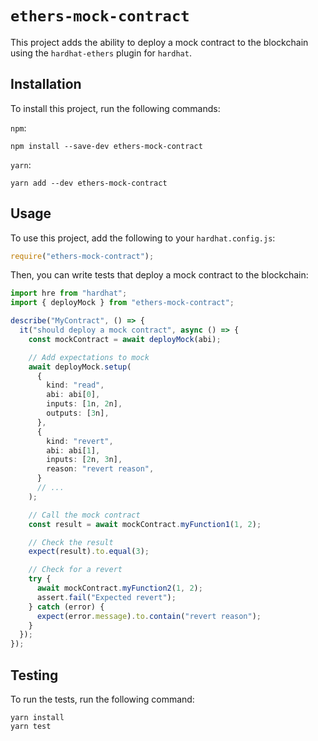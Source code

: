 # `ethers-mock-contract`

This project adds the ability to deploy a mock contract to the blockchain using
the `hardhat-ethers` plugin for `hardhat`.

## Installation

To install this project, run the following commands:

`npm`:

```shell
npm install --save-dev ethers-mock-contract
```

`yarn`:

```shell
yarn add --dev ethers-mock-contract
```

## Usage

To use this project, add the following to your `hardhat.config.js`:

```javascript
require("ethers-mock-contract");
```

Then, you can write tests that deploy a mock contract to the blockchain:

```typescript
import hre from "hardhat";
import { deployMock } from "ethers-mock-contract";

describe("MyContract", () => {
  it("should deploy a mock contract", async () => {
    const mockContract = await deployMock(abi);

    // Add expectations to mock
    await deployMock.setup(
      {
        kind: "read",
        abi: abi[0],
        inputs: [1n, 2n],
        outputs: [3n],
      },
      {
        kind: "revert",
        abi: abi[1],
        inputs: [2n, 3n],
        reason: "revert reason",
      }
      // ...
    );

    // Call the mock contract
    const result = await mockContract.myFunction1(1, 2);

    // Check the result
    expect(result).to.equal(3);

    // Check for a revert
    try {
      await mockContract.myFunction2(1, 2);
      assert.fail("Expected revert");
    } catch (error) {
      expect(error.message).to.contain("revert reason");
    }
  });
});
```

## Testing

To run the tests, run the following command:

```shell
yarn install
yarn test
```
